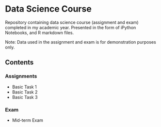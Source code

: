 # Data Science Course
Repository containing data science course (assignment and exam) completed in my academic year. Presented in the form of iPython Notebooks, and R markdown files.

Note: Data used in the assignment and exam is for demonstration purposes only.

## Contents
### Assignments
* Basic Task 1
* Basic Task 2
* Basic Task 3

### Exam
* Mid-term Exam